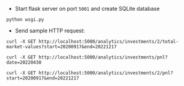 - Start flask server on port `5001` and create SQLite database
```shell
python wsgi.py
```
- Send sample HTTP request:
```shell
curl -X GET http://localhost:5000/analytics/investments/2/total-market-values?start=20200917&end=20221217      

curl -X GET http://localhost:5000/analytics/investments/pnl?date=20220430

curl -X GET http://localhost:5000/analytics/investments/2/pnl?start=20200917&end=20221217      
```
